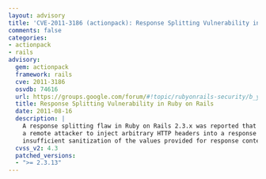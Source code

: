 ```yaml
---
layout: advisory
title: 'CVE-2011-3186 (actionpack): Response Splitting Vulnerability in Ruby on Rails'
comments: false
categories:
- actionpack
- rails
advisory:
  gem: actionpack
  framework: rails
  cve: 2011-3186
  osvdb: 74616
  url: https://groups.google.com/forum/#!topic/rubyonrails-security/b_yTveAph2g
  title: Response Splitting Vulnerability in Ruby on Rails
  date: 2011-08-16
  description: |
    A response splitting flaw in Ruby on Rails 2.3.x was reported that could allow
    a remote attacker to inject arbitrary HTTP headers into a response due to
    insufficient sanitization of the values provided for response content types.
  cvss_v2: 4.3
  patched_versions:
  - ">= 2.3.13"
---
```

